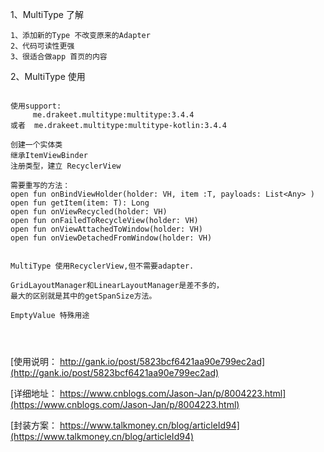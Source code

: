 
1、MultiType 了解
```
1、添加新的Type 不改变原来的Adapter 
2、代码可读性更强
3、很适合做app 首页的内容

```
2、MultiType 使用
```

使用support:
     me.drakeet.multitype:multitype:3.4.4
或者  me.drakeet.multitype:multitype-kotlin:3.4.4
 
创建一个实体类
继承ItemViewBinder 
注册类型，建立 RecyclerView

需要重写的方法：
open fun onBindViewHolder(holder: VH, item :T, payloads: List<Any> )
open fun getItem(item: T): Long
open fun onViewRecycled(holder: VH)
open fun onFailedToRecycleView(holder: VH)
open fun onViewAttachedToWindow(holder: VH)
open fun onViewDetachedFromWindow(holder: VH)


MultiType 使用RecyclerView,但不需要adapter.

GridLayoutManager和LinearLayoutManager是差不多的，
最大的区别就是其中的getSpanSize方法。

EmptyValue 特殊用途
 



```
[使用说明： http://gank.io/post/5823bcf6421aa90e799ec2ad](http://gank.io/post/5823bcf6421aa90e799ec2ad)

[详细地址： https://www.cnblogs.com/Jason-Jan/p/8004223.html](https://www.cnblogs.com/Jason-Jan/p/8004223.html)

[封装方案： https://www.talkmoney.cn/blog/articleId94](https://www.talkmoney.cn/blog/articleId94)